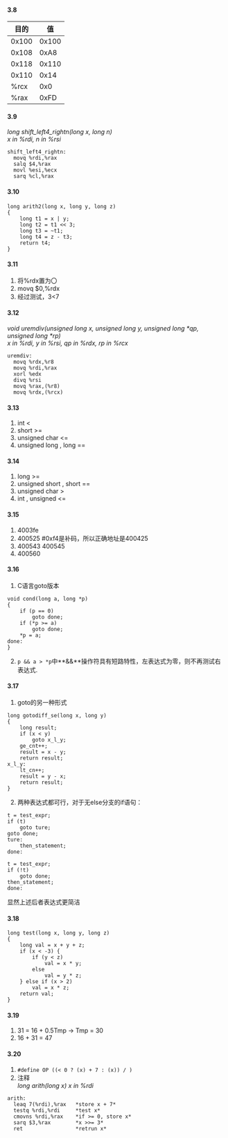 #### 3.8
目的|值
---|---
0x100|0x100
0x108|0xA8
0x118|0x110
0x110|0x14
%rcx|0x0
%rax|0xFD
#### 3.9
*long shift_left4_rightn(long x, long n)*  
*x in %rdi, n in %rsi*  
```
shift_left4_rightn:  
  movq %rdi,%rax  
  salq $4,%rax
  movl %esi,%ecx
  sarq %cl,%rax
```
#### 3.10
```
long arith2(long x, long y, long z)
{
    long t1 = x | y;
    long t2 = t1 << 3;
    long t3 = ~t1;
    long t4 = z - t3;
    return t4;
}
```
#### 3.11
1. 将%rdx置为〇
2. movq $0,%rdx
3. 经过测试，3<7
#### 3.12
_void uremdiv(unsigned long x, unsigned long y, unsigned long *qp, unsigned long *rp)_   
*x in %rdi, y in %rsi, qp in %rdx, rp in %rcx*
```
uremdiv:  
  movq %rdx,%r8
  movq %rdi,%rax
  xorl %edx
  divq %rsi
  movq %rax,(%r8)
  movq %rdx,(%rcx)
```
#### 3.13
1. int <
2. short >=
3. unsigned char <=
4. unsigned long , long ==
#### 3.14
1. long >=
2. unsigned short , short ==
3. unsigned char >
4. int , unsigned <=
#### 3.15
1. 4003fe
2. 400525 #0xf4是补码，所以正确地址是400425
3. 400543 400545
4. 400560
#### 3.16
1. C语言goto版本
```
void cond(long a, long *p)
{
    if (p == 0) 
        goto done;
    if (*p >= a)
        goto done;
    *p = a;
done:
}
```
2. `p && a > *p`中**&&**操作符具有短路特性，左表达式为零，则不再测试右表达式.
#### 3.17
1. goto的另一种形式
```
long gotodiff_se(long x, long y)
{
    long result;
    if (x < y)
        goto x_l_y;
    ge_cnt++;
    result = x - y;
    return result;
x_l_y:
    lt_cn++;
    result = y - x;
    return result;
}
```
2. 两种表达式都可行，对于无else分支的if语句：
```
t = test_expr;
if (t)
    goto ture;
goto done;
ture:
    then_statement;
done:

t = test_expr;
if (!t)
    goto done;
then_statement;
done:
```
显然上述后者表达式更简洁
#### 3.18
```
long test(long x, long y, long z)
{
    long val = x + y + z;
    if (x < -3) {
        if (y < z)
            val = x * y;
        else
            val = y * z;
    } else if (x > 2)
        val = x * z;
    return val;
}
```
#### 3.19
1. 31 = 16 + 0.5Tmp -> Tmp = 30
2. 16 + 31 = 47
#### 3.20
1. `#define OP ((< 0 ? (x) + 7 : (x)) / )`
2. 注释  
_long arith(long x)_
_x in %rdi_
```
arith:
  leaq 7(%rdi),%rax   *store x + 7*
  testq %rdi,%rdi     *test x*
  cmovns %rdi,%rax    *if >= 0, store x*
  sarq $3,%rax        *x >>= 3*
  ret                 *retrun x*
```
